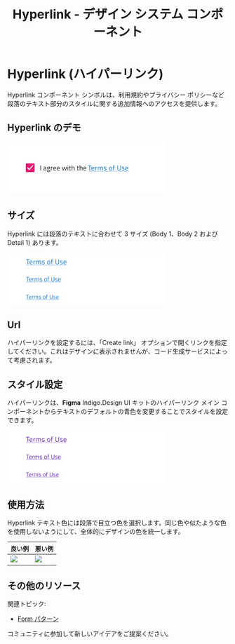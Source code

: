 ﻿---
title: Hyperlink - デザイン システム コンポーネント
_description: Hyperlink コンポーネント シンボルは、テキスト段落で参照を使用できます。
_keywords: デザイン システム, デザイン システム UX, UI キット, Figma, Figma to Angular, Figma からコードをエクスポート, Figma to HTML, Figma HTML, Figma UI キット, Ignite UI for Angular, Angular, Angular デザイン システム, Angular 用のデザイン キット
_language: ja
---

# Hyperlink (ハイパーリンク)

Hyperlink コンポーネント シンボルは、利用規約やプライバシー ポリシーなど段落のテキスト部分のスタイルに関する追加情報へのアクセスを提供します。

## Hyperlink のデモ

<img class="responsive-img" src="../images/hyperlink_demo.png" srcset="../images/hyperlink_demo@2x.png 2x" />

## サイズ

Hyperlink には段落のテキストに合わせて 3 サイズ (Body 1、Body 2 および Detail 1) あります。

<img class="responsive-img" src="../images/hyperlink_sizes.png" srcset="../images/hyperlink_sizes@2x.png 2x" />

## Url

ハイパーリンクを設定するには、「Create link」 オプションで開くリンクを指定してください。これはデザインに表示されませんが、コード生成サービスによって考慮されます。

## スタイル設定

ハイパーリンクは、**Figma** Indigo.Design UI キットのハイパーリンク メイン コンポーネントからテキストのデフォルトの青色を変更することでスタイルを設定できます。

<img class="responsive-img" src="../images/hyperlink_styling.png" srcset="../images/hyperlink_styling@2x.png 2x" />

## 使用方法

Hyperlink テキスト色には段落で目立つ色を選択します。同じ色や似たような色を使用しないようにして、全体的にデザインの色を統一します。

| 良い例                                                                               | 悪い例                                                                                   |
| ------------------------------------------------------------------------------------ | ---------------------------------------------------------------------------------------- |
| <img class="responsive-img" src="../images/hyperlink_do1.png" srcset="../images/hyperlink_do1@2x.png 2x" /> | <img class="responsive-img" src="../images/hyperlink_dont1.png" srcset="../images/hyperlink_dont1@2x.png 2x" /> |

## その他のリソース

関連トピック:

- [Form パターン](../patterns/form.md)
  <div class="divider--half"></div>

コミュニティに参加して新しいアイデアをご提案ください。
